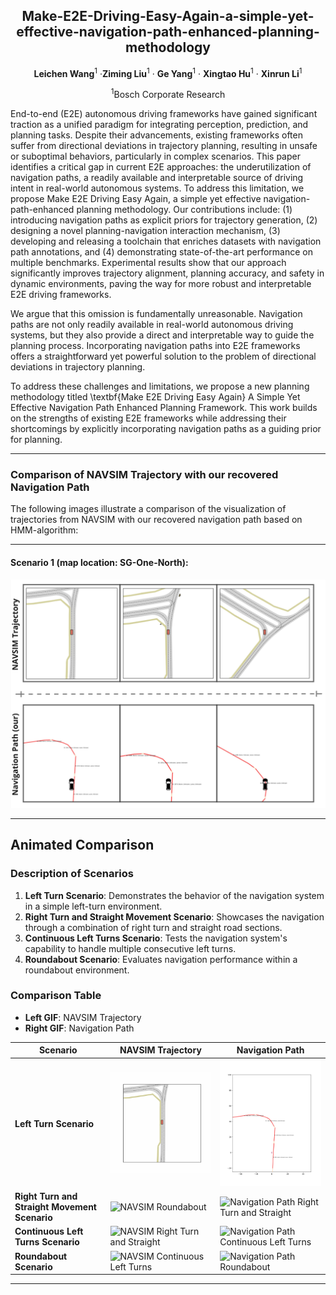 <div align="center">
<h2>Make-E2E-Driving-Easy-Again-a-simple-yet-effective-navigation-path-enhanced-planning-methodology</h2>

 **Leichen Wang**<sup>1</sup> ·**Ziming Liu**<sup>1</sup> · **Ge Yang**<sup>1</sup> · **Xingtao Hu**<sup>1</sup> · **Xinrun Li**<sup>1</sup> <br>

<sup>1</sup>Bosch Corporate Research <br>

<!-- > **submitted to IROS 2025** -->

</div>

<!-- >
[\[Arxiv\]](https://arxiv.org/abs/2401.06614) [\[Paper\]](https://arxiv.org/pdf/2401.06614.pdf) [\[Project Page\]](https://[vveicao.github.io/projects/Motion2VecSets/](https://github.com/xiaowang12345/OMG_SD_map_prior_distribution))
-->


<p>
End-to-end (E2E) autonomous driving frameworks have gained significant traction as a unified paradigm for integrating perception, prediction, and planning tasks. Despite their advancements, existing frameworks often suffer from directional deviations in trajectory planning, resulting in unsafe or suboptimal behaviors, particularly in complex scenarios. This paper identifies a critical gap in current E2E approaches: the underutilization of navigation paths, a readily available and interpretable source of driving intent in real-world autonomous systems. To address this limitation, we propose Make E2E Driving Easy Again, a simple yet effective navigation-path-enhanced planning methodology. Our contributions include: (1) introducing navigation paths as explicit priors for trajectory generation, (2) designing a novel planning-navigation interaction mechanism, (3) developing and releasing a toolchain that enriches datasets with navigation path annotations, and (4) demonstrating state-of-the-art performance on multiple benchmarks. Experimental results show that our approach significantly improves trajectory alignment, planning accuracy, and safety in dynamic environments, paving the way for more robust and interpretable E2E driving frameworks.
</p>

<p>
We argue that this omission is fundamentally unreasonable. Navigation paths are not only readily available in real-world autonomous driving systems, but they also provide a direct and interpretable way to guide the planning process. Incorporating navigation paths into E2E frameworks offers a straightforward yet powerful solution to the problem of directional deviations in trajectory planning.


To address these challenges and limitations, we propose a new planning methodology titled \textbf{Make E2E Driving Easy Again} A Simple Yet Effective Navigation Path Enhanced Planning Framework. This work builds on the strengths of existing E2E frameworks while addressing their shortcomings by explicitly incorporating navigation paths as a guiding prior for planning.
</p>

---

### Comparison of NAVSIM Trajectory with our recovered Navigation Path
The following images illustrate a comparison of the visualization of trajectories from NAVSIM with our recovered navigation path based on HMM-algorithm:

---

#### Scenario 1 (map location: SG-One-North):
<div align="center">
    <img src="./figs/comparison_navsim_with_navigation_path.jpg" alt="Comparison of Navigation with Navigation Path" width="600">
</div>

---

## Animated Comparison

### Description of Scenarios

1. **Left Turn Scenario**: Demonstrates the behavior of the navigation system in a simple left-turn environment.
2. **Right Turn and Straight Movement Scenario**: Showcases the navigation through a combination of right turn and straight road sections.
3. **Continuous Left Turns Scenario**: Tests the navigation system's capability to handle multiple consecutive left turns.
4. **Roundabout Scenario**: Evaluates navigation performance within a roundabout environment.

### Comparison Table

- **Left GIF**: NAVSIM Trajectory  
- **Right GIF**: Navigation Path  

| **Scenario**                   | **NAVSIM Trajectory**                                       | **Navigation Path**                                       |
|---------------------------------|------------------------------------------------------------|----------------------------------------------------------|
| **Left Turn Scenario**          | <img src="./gifs/navsim_sg_one_north_sample1.gif" alt="NAVSIM Left Turn" width="400"> | <img src="./gifs/nav_path_sg_one_north_sample1.gif" alt="Navigation Path Left Turn" width="400"> |
| **Right Turn and Straight Movement Scenario** | <img src="./gifs/navsim_boston_sample1.gif" alt="NAVSIM Roundabout" width="400"> | <img src="./gifs/nav_path_boston_sample1.gif" alt="Navigation Path Right Turn and Straight" width="400"> |
| **Continuous Left Turns Scenario** | <img src="./gifs/navsim_las_vegas_sample1.gif" alt="NAVSIM Right Turn and Straight" width="400"> | <img src="./gifs/nav_path_las_vegas_sample1.gif" alt="Navigation Path Continuous Left Turns" width="400"> |
| **Roundabout Scenario**         | <img src="./gifs/navsim_las_vegas_sample2.gif" alt="NAVSIM Continuous Left Turns" width="400"> | <img src="./gifs/nav_path_las_vegas_sample2.gif" alt="Navigation Path Roundabout" width="400"> |

---
